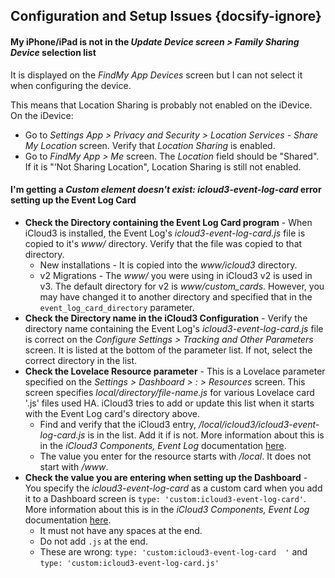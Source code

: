## Configuration and Setup Issues  {docsify-ignore}



#### My iPhone/iPad is not in the *Update Device screen > Family Sharing Device* selection list

It is displayed on the *FindMy App Devices* screen but I can not select it when configuring the device.

This means that Location Sharing is probably not enabled on the iDevice. On the iDevice:
- Go to *Settings App > Privacy and Security > Location Services - Share My Location* screen. Verify that *Location Sharing* is enabled.
- Go to *FindMy App > Me* screen.  The *Location* field should be "Shared". If it is "‘Not Sharing Location", Location Sharing is still not enabled.

#### I'm getting a <i>Custom element doesn't exist: icloud3-event-log-card</i> error setting up the Event Log Card

- **Check the Directory containing the Event Log Card program** - When iCloud3 is installed, the Event Log's *icloud3-event-log-card.js* file is copied to it's *www/* directory. Verify that the file was copied to that directory.
  - New installations - It is copied into the *www/icloud3* directory.
  - v2 Migrations - The *www/* you were using in iCloud3 v2 is used in v3. The default directory for v2 is *www/custom_cards*. However, you may have changed it to another directory and specified that in the `event_log_card_directory` parameter. 
- **Check the Directory name in the iCloud3 Configuration** - Verify the directory name containing the Event Log's  *icloud3-event-log-card.js* file is correct on the *Configure Settings > Tracking and Other Parameters* screen. It is listed at the bottom of the parameter list. If not, select the correct directory in the list.
- **Check the Lovelace Resource parameter** - This is a Lovelace parameter specified on the *Settings > Dashboard > : > Resources* screen. This screen specifies *local/directory/file-name.js* for various Lovelace card '.js' files used HA. iCloud3 tries to add or update this list when it starts with the Event Log card's directory above.
  - Find and verify that the iCloud3 entry, */local/icloud3/icloud3-event-log-card.js* is in the list. Add it if is not. More information about this is in the *iCloud3 Components, Event Log* documentation [here](chapters/1.2-event-log?id=lovelace-resource-for-the-event-log). 
  - The value you enter for the resource starts with */local*. It does not start with */www*.
- **Check the value you are entering when setting up the Dashboard** - You specify the *icloud3-event-log-card* as a custom card when you add it to a Dashboard screen is `type: 'custom:icloud3-event-log-card'`.  More information about this is in the *iCloud3 Components, Event Log* documentation [here](chapters/1.2-event-log?id=create-a-new-dashboard-card-for-the-event-log). 
  - It must not have any spaces at the end. 
  - Do not add `.js` at the end. 
  - These are wrong:  `type: 'custom:icloud3-event-log-card  '` and `type: 'custom:icloud3-event-log-card.js'`

